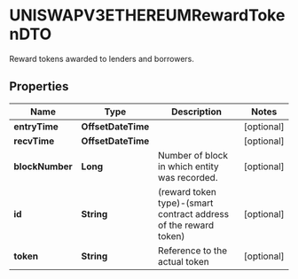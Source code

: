 

# UNISWAPV3ETHEREUMRewardTokenDTO

Reward tokens awarded to lenders and borrowers.

## Properties

| Name | Type | Description | Notes |
|------------ | ------------- | ------------- | -------------|
|**entryTime** | **OffsetDateTime** |  |  [optional] |
|**recvTime** | **OffsetDateTime** |  |  [optional] |
|**blockNumber** | **Long** | Number of block in which entity was recorded. |  [optional] |
|**id** | **String** | (reward token type)-(smart contract address of the reward token) |  [optional] |
|**token** | **String** | Reference to the actual token |  [optional] |



